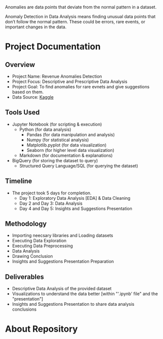 Anomalies are data points that deviate from the normal pattern in a dataset.

Anomaly Detection in Data Analysis means finding unusual data points that don’t follow the normal pattern. These could be errors, rare events, or important changes in the data.

# Project Documentation

## Overview
- Project Name: Revenue Anomalies Detection 
- Project Focus: Descriptive and Prescriptive Data Analysis
- Project Goal: To find anomalies for rare evnets and give suggestions based on them.
- Data Source: [Kaggle](https://www.kaggle.com/datasets/himelsarder/coffee-shop-daily-revenue-prediction-dataset)

## Tools Used
- Jupyter Notebook (for scripting & execution)
  - Python (for data analysis)
    - Pandas (for data manipulation and analysis)
    - Numpy (for statistical analysis)
    - Matplotlib.pyplot (for data visualization)
    - Seaborn (for higher level data visualization)
  - Markdown (for documentation & explanations)
- BigQuery (for storing the dataset to query)
  - Structured Query Language/SQL (for querying the dataset)

## Timeline
- The project took 5 days for completion.
  - Day 1: Exploratory Data Analysis [EDA] & Data Cleaning
  - Day 2 and Day 3: Data Analysis
  - Day 4 and Day 5: Insights and Suggestions Presentation

## Methodology
-   Importing neecsary libraries and Loading datasets
-   Executing Data Exploration
-   Executing Data Preprocessing
-   Data Analysis
-   Drawing Conclusion
-   Insights and Suggestions Presentation Preparation

## Deliverables
- Descriptive Data Analysis of the provided dataset
- Visualizations to understand the data better [within "'.ipynb' file" and the "presentation"]
- Insights and Suggestions Presentation to share data analysis conclusions

# About Repository
